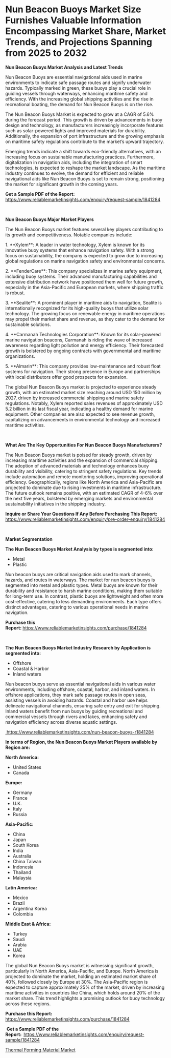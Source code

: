 <p><h1>Nun Beacon Buoys Market Size Furnishes Valuable Information Encompassing Market Share, Market Trends, and Projections Spanning from 2025 to 2032</h1></p><p><strong>Nun Beacon Buoys Market Analysis and Latest Trends</strong></p>
<p><p>Nun Beacon Buoys are essential navigational aids used in marine environments to indicate safe passage routes and signify underwater hazards. Typically marked in green, these buoys play a crucial role in guiding vessels through waterways, enhancing maritime safety and efficiency. With the increasing global shipping activities and the rise in recreational boating, the demand for Nun Beacon Buoys is on the rise.</p><p>The Nun Beacon Buoys Market is expected to grow at a CAGR of 5.6% during the forecast period. This growth is driven by advancements in buoy design and technology, as manufacturers increasingly incorporate features such as solar-powered lights and improved materials for durability. Additionally, the expansion of port infrastructure and the growing emphasis on maritime safety regulations contribute to the market’s upward trajectory.</p><p>Emerging trends indicate a shift towards eco-friendly alternatives, with an increasing focus on sustainable manufacturing practices. Furthermore, digitalization in navigation aids, including the integration of smart technologies, is expected to reshape the market landscape. As the maritime industry continues to evolve, the demand for efficient and reliable navigational aids like Nun Beacon Buoys is set to remain strong, positioning the market for significant growth in the coming years.</p></p>
<p><strong>Get a Sample PDF of the Report:&nbsp;</strong> <a href="https://www.reliablemarketinsights.com/enquiry/request-sample/1841284?utm_campaign=2240&utm_medium=2&utm_source=Github&utm_content=ia&utm_term=28022025&utm_id=nun-beacon-buoys">https://www.reliablemarketinsights.com/enquiry/request-sample/1841284</a></p>
<p>&nbsp;</p>
<p><strong>Nun Beacon Buoys Major Market Players</strong></p>
<p><p>The Nun Beacon Buoys market features several key players contributing to its growth and competitiveness. Notable companies include:</p><p>1. **Xylem**: A leader in water technology, Xylem is known for its innovative buoy systems that enhance navigation safety. With a strong focus on sustainability, the company is expected to grow due to increasing global regulations on marine navigation safety and environmental concerns.</p><p>2. **FenderCare**: This company specializes in marine safety equipment, including buoy systems. Their advanced manufacturing capabilities and extensive distribution network have positioned them well for future growth, especially in the Asia-Pacific and European markets, where shipping traffic is robust.</p><p>3. **Sealite**: A prominent player in maritime aids to navigation, Sealite is internationally recognized for its high-quality buoys that utilize solar technology. The growing focus on renewable energy in maritime operations may propel their market share and revenue, as they cater to the demand for sustainable solutions.</p><p>4. **Carmanah Technologies Corporation**: Known for its solar-powered marine navigation beacons, Carmanah is riding the wave of increased awareness regarding light pollution and energy efficiency. Their forecasted growth is bolstered by ongoing contracts with governmental and maritime organizations.</p><p>5. **Almarin**: This company provides low-maintenance and robust float systems for navigation. Their strong presence in Europe and partnerships with local distributors offer good prospects for expansion.</p><p>The global Nun Beacon Buoys market is projected to experience steady growth, with an estimated market size reaching around USD 150 million by 2027, driven by increased commercial shipping and marine safety regulations. Notably, Xylem reported sales revenues of approximately USD 5.2 billion in its last fiscal year, indicating a healthy demand for marine equipment. Other companies are also expected to see revenue growth, capitalizing on advancements in environmental technology and increased maritime activities.</p></p>
<p>&nbsp;</p>
<p><strong>What Are The Key Opportunities For Nun Beacon Buoys Manufacturers?</strong></p>
<p><p>The Nun Beacon Buoys market is poised for steady growth, driven by increasing maritime activities and the expansion of commercial shipping. The adoption of advanced materials and technology enhances buoy durability and visibility, catering to stringent safety regulations. Key trends include automation and remote monitoring solutions, improving operational efficiency. Geographically, regions like North America and Asia-Pacific are projected to dominate due to rising investments in maritime infrastructure. The future outlook remains positive, with an estimated CAGR of 4-6% over the next five years, bolstered by emerging markets and environmental sustainability initiatives in the shipping industry.</p></p>
<p><strong>Inquire or Share Your Questions If Any Before Purchasing This Report:</strong> <a href="https://www.reliablemarketinsights.com/enquiry/pre-order-enquiry/1841284?utm_campaign=2240&utm_medium=2&utm_source=Github&utm_content=ia&utm_term=28022025&utm_id=nun-beacon-buoys">https://www.reliablemarketinsights.com/enquiry/pre-order-enquiry/1841284</a></p>
<p>&nbsp;</p>
<p><strong>Market Segmentation</strong></p>
<p><strong>The Nun Beacon Buoys Market Analysis by types is segmented into:</strong></p>
<p><ul><li>Metal</li><li>Plastic</li></ul></p>
<p><p>Nun beacon buoys are critical navigation aids used to mark channels, hazards, and routes in waterways. The market for nun beacon buoys is segmented into metal and plastic types. Metal buoys are known for their durability and resistance to harsh marine conditions, making them suitable for long-term use. In contrast, plastic buoys are lightweight and often more cost-effective, catering to less demanding environments. Each type offers distinct advantages, catering to various operational needs in marine navigation.</p></p>
<p><strong>Purchase this Report:&nbsp;</strong><a href="https://www.reliablemarketinsights.com/purchase/1841284?utm_campaign=2240&utm_medium=2&utm_source=Github&utm_content=ia&utm_term=28022025&utm_id=nun-beacon-buoys">https://www.reliablemarketinsights.com/purchase/1841284</a></p>
<p>&nbsp;</p>
<p><strong>The Nun Beacon Buoys Market Industry Research by Application is segmented into:</strong></p>
<p><ul><li>Offshore</li><li>Coastal & Harbor</li><li>Inland waters</li></ul></p>
<p><p>Nun beacon buoys serve as essential navigational aids in various water environments, including offshore, coastal, harbor, and inland waters. In offshore applications, they mark safe passage routes in open seas, assisting vessels in avoiding hazards. Coastal and harbor use helps delineate navigational channels, ensuring safe entry and exit for shipping. Inland waters benefit from nun buoys by guiding recreational and commercial vessels through rivers and lakes, enhancing safety and navigation efficiency across diverse aquatic settings.</p></p>
<p><a href="https://www.reliablemarketinsights.com/nun-beacon-buoys-r1841284?utm_campaign=2240&utm_medium=2&utm_source=Github&utm_content=ia&utm_term=28022025&utm_id=nun-beacon-buoys">&nbsp;https://www.reliablemarketinsights.com/nun-beacon-buoys-r1841284</a></p>
<p><strong>In terms of Region, the Nun Beacon Buoys Market Players available by Region are:</strong></p>
<p>
    <p> <strong> North America: </strong>
        <ul>
            <li>United States</li>
            <li>Canada</li>
        </ul>
        </p> 
    <p> <strong> Europe: </strong>
        <ul>
            <li>Germany</li>
            <li>France</li>
            <li>U.K.</li>
            <li>Italy</li>
            <li>Russia</li>
        </ul>
        </p> 
    <p> <strong> Asia-Pacific: </strong>
        <ul>
            <li>China</li>
            <li>Japan</li>
            <li>South Korea</li>
            <li>India</li>
            <li>Australia</li>
            <li>China Taiwan</li>
            <li>Indonesia</li>
            <li>Thailand</li>
            <li>Malaysia</li>
        </ul>
        </p> 
    <p> <strong> Latin America: </strong>
        <ul>
            <li>Mexico</li>
            <li>Brazil</li>
            <li>Argentina Korea</li>
            <li>Colombia</li>
        </ul>
        </p> 
    <p> <strong> Middle East & Africa: </strong>
        <ul>
            <li>Turkey</li>
            <li>Saudi</li>
            <li>Arabia</li>
            <li>UAE</li>
            <li>Korea</li>
        </ul>
    </p>
    </p>
<p><p>The global Nun Beacon Buoys market is witnessing significant growth, particularly in North America, Asia-Pacific, and Europe. North America is projected to dominate the market, holding an estimated market share of 40%, followed closely by Europe at 30%. The Asia-Pacific region is expected to capture approximately 25% of the market, driven by increasing maritime activities in countries like China, which holds around 20% of the market share. This trend highlights a promising outlook for buoy technology across these regions.</p></p>
<p><strong>Purchase this Report: </strong><a href="https://www.reliablemarketinsights.com/purchase/1841284?utm_campaign=2240&utm_medium=2&utm_source=Github&utm_content=ia&utm_term=28022025&utm_id=nun-beacon-buoys">https://www.reliablemarketinsights.com/purchase/1841284</a></p>
<p>&nbsp;<strong>Get a Sample PDF of the Report:&nbsp;&nbsp;</strong><a href="https://www.reliablemarketinsights.com/enquiry/request-sample/1841284?utm_campaign=2240&utm_medium=2&utm_source=Github&utm_content=ia&utm_term=28022025&utm_id=nun-beacon-buoys">https://www.reliablemarketinsights.com/enquiry/request-sample/1841284</a></p>
<p><strong></strong></p>
<p><p><a href="https://github.com/osamhcombre/Market-Research-Report-List-1/blob/main/thermal-forming-material-market.md?utm_campaign=2240&utm_medium=2&utm_source=Github&utm_content=ia&utm_term=28022025&utm_id=nun-beacon-buoys">Thermal Forming Material Market</a></p></p>